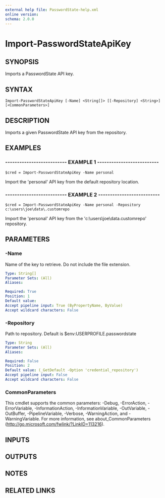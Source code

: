 ```yaml
---
external help file: PasswordState-help.xml
online version: 
schema: 2.0.0
---
```


# Import-PasswordStateApiKey
## SYNOPSIS
Imports a PasswordState API key.
## SYNTAX

```
Import-PasswordStateApiKey [-Name] <String[]> [[-Repository] <String>] [<CommonParameters>]
```

## DESCRIPTION
Imports a given PasswordState API key from the repository.
## EXAMPLES

### -------------------------- EXAMPLE 1 --------------------------
```
$cred = Import-PasswordStateApiKey -Name personal
```

Import the 'personal' API key from the default repository location.
### -------------------------- EXAMPLE 2 --------------------------
```
$cred = Import-PasswordStateApiKey -Name personal -Repository c:\users\joe\data\.customrepo
```

Import the 'personal' API key from the 'c:\users\joe\data\.customrepo' repository.
## PARAMETERS

### -Name
Name of the key to retrieve.
Do not include the file extension.

```yaml
Type: String[]
Parameter Sets: (All)
Aliases: 

Required: True
Position: 1
Default value: 
Accept pipeline input: True (ByPropertyName, ByValue)
Accept wildcard characters: False
```

### -Repository
Path to repository.
Default is $env:USERPROFILE\.passwordstate

```yaml
Type: String
Parameter Sets: (All)
Aliases: 

Required: False
Position: 2
Default value: (_GetDefault -Option 'credential_repository')
Accept pipeline input: False
Accept wildcard characters: False
```

### CommonParameters
This cmdlet supports the common parameters: -Debug, -ErrorAction, -ErrorVariable, -InformationAction, -InformationVariable, -OutVariable, -OutBuffer, -PipelineVariable, -Verbose, -WarningAction, and -WarningVariable. For more information, see about_CommonParameters (http://go.microsoft.com/fwlink/?LinkID=113216).
## INPUTS

## OUTPUTS

## NOTES

## RELATED LINKS

